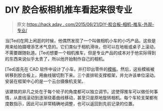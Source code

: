 # DIY 胶合板相机推车看起来很专业

> 原文:[https://hack aday . com/2015/06/21/DIY-胶合板-相机-推车-外观-专业/](https://hackaday.com/2015/06/21/diy-plywood-camera-dolly-looks-professional/)

当[Ted]在网上闲逛的时候，他偶然发现了一个叫做相机小车的小巧产品。这些是用来给拍摄增添艺术气息的。它们类似于相机滑块，但可以在地板或桌子上滚动，不需要跟随轨道。[Ted]想要一个相机推车，但是专业产品的成本对于他实际得到的东西来说似乎太贵了，所以他开始制作自己的相机。

[Ted]首先在 CAD 软件中设计了小车，并打印出零件的[模板](http://www.dvxuser6.com/uploaded/6699/1217917685.jpg)。然后，这些模板被转移到胶合板上，用曲线锯切割下来。三个直排轮支撑框架，并允许该单位滚动。安装在框架中心的是一个云台摄像机支架。

该建筑的非凡之处在于每个轮子的角度都可以独立调节。这使得推车可以做任何事情，从直线滚动到逐渐绕着曲线移动，甚至只是原地旋转相机。每个车轮支架都有度数指示，因此可以非常精确地调整，也可以返回到先前记录的位置。